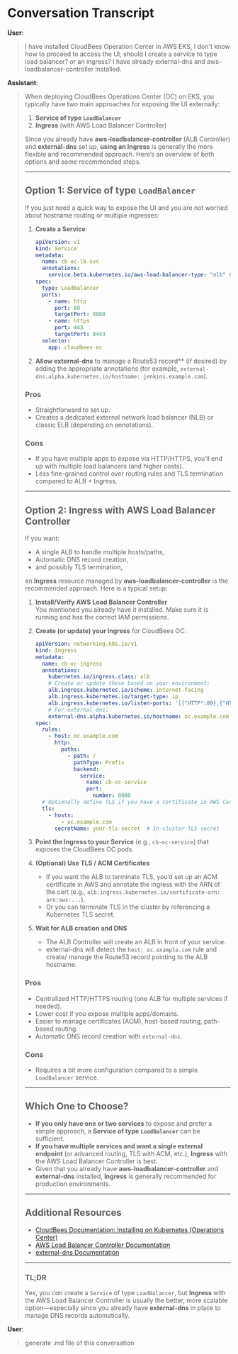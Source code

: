 # Conversation Transcript

**User**:
> I have installed CloudBees Operation Center in AWS EKS, I don't know how to proceed to access the UI, should I create a service to type load balancer? or an ingress? I have already external-dns and aws-loadbalancer-controller installed.

**Assistant**:
> When deploying CloudBees Operations Center (OC) on EKS, you typically have two main approaches for exposing the UI externally:
> 
> 1. **Service of type `LoadBalancer`**  
> 2. **Ingress** (with AWS Load Balancer Controller)
> 
> Since you already have **aws-loadbalancer-controller** (ALB Controller) and **external-dns** set up, **using an Ingress** is generally the more flexible and recommended approach. Here’s an overview of both options and some recommended steps.
> 
> ---
> 
> ## Option 1: Service of type `LoadBalancer`
> 
> If you just need a quick way to expose the UI and you are not worried about hostname routing or multiple ingresses:
> 
> 1. **Create a Service**:
>    ```yaml
>    apiVersion: v1
>    kind: Service
>    metadata:
>      name: cb-oc-lb-svc
>      annotations:
>        service.beta.kubernetes.io/aws-load-balancer-type: "nlb" # or "alb", see notes below
>    spec:
>      type: LoadBalancer
>      ports:
>        - name: http
>          port: 80
>          targetPort: 8080
>        - name: https
>          port: 443
>          targetPort: 8443
>      selector:
>        app: cloudbees-oc
>    ```
> 2. **Allow external-dns** to manage a Route53 record** (if desired) by adding the appropriate annotations (for example, `external-dns.alpha.kubernetes.io/hostname: jenkins.example.com`).
> 
> ### Pros
> - Straightforward to set up.
> - Creates a dedicated external network load balancer (NLB) or classic ELB (depending on annotations).
> 
> ### Cons
> - If you have multiple apps to expose via HTTP/HTTPS, you’ll end up with multiple load balancers (and higher costs).
> - Less fine-grained control over routing rules and TLS termination compared to ALB + Ingress.
> 
> ---
> 
> ## Option 2: Ingress with AWS Load Balancer Controller
> 
> If you want:
> - A single ALB to handle multiple hosts/paths,
> - Automatic DNS record creation,
> - and possibly TLS termination,
> 
> an **Ingress** resource managed by **aws-loadbalancer-controller** is the recommended approach. Here is a typical setup:
> 
> 1. **Install/Verify AWS Load Balancer Controller**  
>    You mentioned you already have it installed. Make sure it is running and has the correct IAM permissions.
> 
> 2. **Create (or update) your Ingress** for CloudBees OC:
>    ```yaml
>    apiVersion: networking.k8s.io/v1
>    kind: Ingress
>    metadata:
>      name: cb-oc-ingress
>      annotations:
>        kubernetes.io/ingress.class: alb
>        # Create or update these based on your environment:
>        alb.ingress.kubernetes.io/scheme: internet-facing
>        alb.ingress.kubernetes.io/target-type: ip
>        alb.ingress.kubernetes.io/listen-ports: '[{"HTTP":80},{"HTTPS":443}]'
>        # For external-dns:
>        external-dns.alpha.kubernetes.io/hostname: oc.example.com
>    spec:
>      rules:
>        - host: oc.example.com
>          http:
>            paths:
>              - path: /
>                pathType: Prefix
>                backend:
>                  service:
>                    name: cb-oc-service
>                    port:
>                      number: 8080
>      # Optionally define TLS if you have a certificate in AWS Certificate Manager:
>      tls:
>        - hosts:
>            - oc.example.com
>          secretName: your-tls-secret  # In-cluster TLS secret
>    ```
> 3. **Point the Ingress to your Service** (e.g., `cb-oc-service`) that exposes the CloudBees OC pods.
> 
> 4. **(Optional) Use TLS / ACM Certificates**  
>    - If you want the ALB to terminate TLS, you’d set up an ACM certificate in AWS and annotate the ingress with the ARN of the cert (e.g., `alb.ingress.kubernetes.io/certificate-arn: arn:aws:...`).  
>    - Or you can terminate TLS in the cluster by referencing a Kubernetes TLS secret.
> 
> 5. **Wait for ALB creation and DNS**  
>    - The ALB Controller will create an ALB in front of your service.  
>    - external-dns will detect the `host: oc.example.com` rule and create/ manage the Route53 record pointing to the ALB hostname.
> 
> ### Pros
> - Centralized HTTP/HTTPS routing (one ALB for multiple services if needed).
> - Lower cost if you expose multiple apps/domains.
> - Easier to manage certificates (ACM), host-based routing, path-based routing.
> - Automatic DNS record creation with `external-dns`.
> 
> ### Cons
> - Requires a bit more configuration compared to a simple `LoadBalancer` service.
> 
> ---
> 
> ## Which One to Choose?
> 
> - **If you only have one or two services** to expose and prefer a simple approach, a **Service of type `LoadBalancer`** can be sufficient.
> - **If you have multiple services and want a single external endpoint** (or advanced routing, TLS with ACM, etc.), **Ingress** with the AWS Load Balancer Controller is best.  
> - Given that you already have **aws-loadbalancer-controller** and **external-dns** installed, **Ingress** is generally recommended for production environments.
> 
> ---
> 
> ## Additional Resources
> 
> - [CloudBees Documentation: Installing on Kubernetes (Operations Center)](https://docs.cloudbees.com/)  
> - [AWS Load Balancer Controller Documentation](https://kubernetes-sigs.github.io/aws-load-balancer-controller/)
> - [external-dns Documentation](https://github.com/kubernetes-sigs/external-dns)
> 
> ---
> 
> ### TL;DR
> 
> Yes, you *can* create a `Service` of type `LoadBalancer`, but **Ingress** with the AWS Load Balancer Controller is usually the better, more scalable option—especially since you already have **external-dns** in place to manage DNS records automatically.

**User**:
> generate .md file of this conversation
